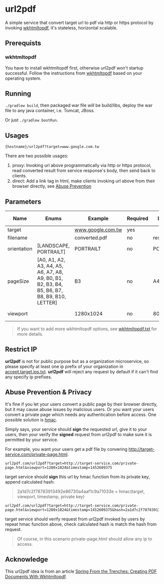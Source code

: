 # url2pdf
A simple service that convert target url to pdf via http or https protocol by invoking [wkhtmltopdf](http://wkhtmltopdf.org), it's stateless, horizontal scalable.

## Prerequists

### wkhtmltopdf
You have to install wkhtmltopdf first, otherwise url2pdf won't startup successful. Follow the instructions from [wkhtmltopdf](http://wkhtmltopdf.org) based on your operating system.

## Running
``./gradlew build``, then packaged war file will be build/libs, deploy the war file to any java container, i.e. Tomcat, JBoss.

Or just ``./gradlew bootRun``.

## Usages
```{hostname}/url2pdf?target=www.google.com.tw```


There are two possible usages:
1. proxy: Invoking url above programmatically via http or https protocol, read converted result from service response's body, then send back to clients.
2. direct: Add a link tag in html, make clients invoking url above from their browser directly, see [Abuse Prevention](#Abuse-Prevention)

## Parameters
| Name        | Enums                                                                                         | Example           | Required | Default    | wkhtmltopdf option |
|-------------|-----------------------------------------------------------------------------------------------|-------------------|----------|------------|--------------------|
| target      |                                                                                               | www.google.com.tw | yes      |            |                    |
| filename    |                                                                                               | converted.pdf     | no       | result.pdf |                    |
| orientation | [LANDSCAPE, PORTRAILT]                                                                        | PORTRAILT         | no       | PORTRAILT  | --orientation      |
| pageSize    | [A0, A1, A2, A3, A4, A5, A6, A7, A8, A9, B0, B1, B2, B3, B4, B5, B6, B7, B8, B9, B10, LETTER] | B3                | no       | A4         | --page-size        |
| viewport    |                                                                                               | 1280x1024         | no       | 800x600    | --viewport-size    |
> If you want to add more wkhtmltopdf options, see [wkhtmltopdf.txt](http://wkhtmltopdf.org/usage/wkhtmltopdf.txt) for more details.

## Restrict IP
**url2pdf** is not for public purpose but as a organization microservice, so please specify at least one ip prefix of your organization in [accept.target.ips.txt](src/main/resources/accept.target.ips.txt). **url2pdf** will reject any request by default if it can't find any specify ip prefixes.

## Abuse Prevention & Privacy
It's fine if you let your users convert a public page by their browser directly, but it may cause abuse issues by malicious users. Or you want your users convert a private page which needs any authentication before access. One possible solution is [hmac](https://en.wikipedia.org/wiki/Hash-based_message_authentication_code).


Simply says, your service should **sign** the requested url, give it to your users, then your verify the **signed** request from url2pdf to make sure it is permitted by your service.


For example, you want your users get a pdf file by convering http://target-service.com/private-page.html.
```
url2pdf.com/url2pdf?target=http://target-service.com/private-page.html&viewport=1280x1024&timestamp=1452609375
```
target service should **sign** this url by hmac function from its private key, append calculated hash:
>2a1d7c2f78783913492e86730a4aaf1c9a71033e = hmac(target, viewport, timestamp, private key)
```
url2pdf.com/url2pdf?target=http://target-service.com/private-page.html&viewport=1280x1024&timestamp=1452609375&hash=2a1d7c2f78783913492e86730a4aaf1c9a71033e
```
target service should verify request from url2pdf invoked by users by repeat hmac function above, check calculated hash is match the hash from request.
> Of course, in this scenario private-page.html should allow any ip to access.

## Acknowledge
This url2pdf idea is from an article [Spring From the Trenches: Creating PDF Documents With Wkhtmltopdf](http://www.petrikainulainen.net/programming/spring-framework/spring-from-the-trenches-creating-pdf-documents-with-wkhtmltopdf).
